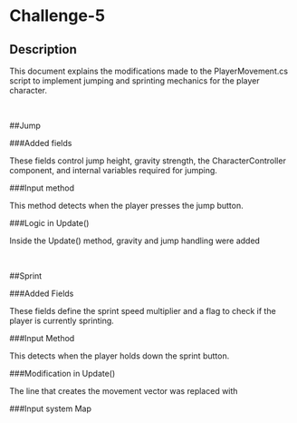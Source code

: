 # Challenge-5
## Description
This document explains the modifications made to the PlayerMovement.cs script to implement jumping and sprinting mechanics for the player character.

<br>

##Jump

###Added fields

These fields control jump height, gravity strength, the CharacterController component, and internal variables required for jumping.

###Input method

This method detects when the player presses the jump button.

###Logic in Update()

Inside the Update() method, gravity and jump handling were added

<br>

##Sprint

###Added Fields

These fields define the sprint speed multiplier and a flag to check if the player is currently sprinting.

###Input Method

This detects when the player holds down the sprint button.

###Modification in Update()

The line that creates the movement vector was replaced with

###Input system Map
